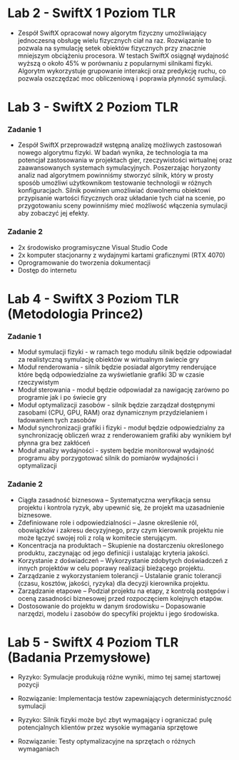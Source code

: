# Lab 2 - SwiftX 1 Poziom TLR

- Zespół SwiftX opracował nowy algorytm fizyczny umożliwiający jednoczesną obsługę wielu fizycznych ciał na raz. Rozwiązanie to pozwala na symulację setek obiektów fizycznych przy znacznie mniejszym obciążeniu procesora. W testach SwiftX osiągnął wydajność wyższą o około 45% w porównaniu z popularnymi silnikami fizyki. Algorytm wykorzystuje grupowanie interakcji oraz predykcję ruchu, co pozwala oszczędzać moc obliczeniową i poprawia płynność symulacji.

# Lab 3 - SwiftX 2 Poziom TLR

### Zadanie 1
- Zespół SwiftX przeprowadził wstępną analizę możliwych zastosowań nowego algorytmu fizyki. W badań wynika, że technologia ta ma potencjał zastosowania w projektach gier, rzeczywistości wirtualnej oraz zaawansowanych systemach symulacyjnych. Poszerzając horyzonty analiz nad algorytmem powinniśmy stworzyć silnik, który w prosty sposób umożliwi użytkownikom testowanie technologii w różnych konfiguracjach. Silnik powinien umożliwiać dowolnemu obiektowi przypisanie wartości fizycznych oraz układanie tych ciał na scenie, po przygotowaniu sceny powinniśmy mieć możliwość włączenia symulacji aby zobaczyć jej efekty.

### Zadanie 2
- 2x środowisko programisyczne Visual Studio Code
- 2x komputer stacjonarny z wydajnymi kartami graficznymi (RTX 4070)
- Oprogramowanie do tworzenia dokumentacji
- Dostęp do internetu

# Lab 4 - SwiftX 3 Poziom TLR (Metodologia Prince2)

### Zadanie 1

- Moduł symulacji fizyki - w ramach tego modułu silnik będzie odpowiadał za realistyczną symulację obiektów w wirtualnym świecie gry
- Moduł renderowania - silnik będzie posiadał algorytmy renderujące które będą odpowiedzialne za wyświetlanie grafiki 3D w czasie rzeczywistym
- Moduł sterowania - moduł będzie odpowiadał za nawigację zarówno po programie jak i po świecie gry
- Moduł optymalizacji zasobów - silnik będzie zarządzał dostępnymi zasobami (CPU, GPU, RAM) oraz dynamicznym przydzielaniem i ładowaniem tych zasobów
- Moduł synchronizacji grafiki i fizyki - moduł będzie odpowiedzialny za synchronizację obliczeń wraz z renderowaniem grafiki aby wynikiem był płynna gra bez zakłóceń
- Moduł analizy wydajności - system będzie monitorował wydajność programu aby porzygotować silnik do pomiarów wydajności i optymalizacji

### Zadanie 2
- Ciągła zasadność biznesowa – Systematyczna weryfikacja sensu projektu i kontrola ryzyk, aby upewnić się, że projekt ma uzasadnienie biznesowe.
- Zdefiniowane role i odpowiedzialności – Jasne określenie ról, obowiązków i zakresu decyzyjnego, przy czym kierownik projektu nie może łączyć swojej roli z rolą w komitecie sterującym.
- Koncentracja na produktach – Skupienie na dostarczeniu określonego produktu, zaczynając od jego definicji i ustalając kryteria jakości.
- Korzystanie z doświadczeń – Wykorzystanie zdobytych doświadczeń z innych projektów w celu poprawy realizacji bieżącego projektu.
- Zarządzanie z wykorzystaniem tolerancji – Ustalanie granic tolerancji (czasu, kosztów, jakości, ryzyka) dla decyzji kierownika projektu.
- Zarządzanie etapowe – Podział projektu na etapy, z kontrolą postępów i oceną zasadności biznesowej przed rozpoczęciem kolejnych etapów.
- Dostosowanie do projektu w danym środowisku – Dopasowanie narzędzi, modelu i zasobów do specyfiki projektu i jego środowiska.

# Lab 5 - SwiftX 4 Poziom TLR (Badania Przemysłowe)
- Ryzyko: Symulacje produkują różne wyniki, mimo tej samej startowej pozycji
- Rozwiązanie: Implementacja testów zapewniających deterministyczność symulacji

- Ryzyko: Silnik fizyki może być zbyt wymagający i ograniczać pulę potencjalnych klientów przez wysokie wymagania sprzętowe
- Rozwiązanie: Testy optymalizacyjne na sprzętach o różnych wymaganiach
